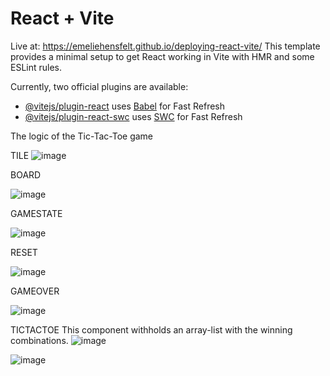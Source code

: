 # React + Vite
Live at:  https://emeliehensfelt.github.io/deploying-react-vite/
This template provides a minimal setup to get React working in Vite with HMR and some ESLint rules.

Currently, two official plugins are available:

- [@vitejs/plugin-react](https://github.com/vitejs/vite-plugin-react/blob/main/packages/plugin-react/README.md) uses [Babel](https://babeljs.io/) for Fast Refresh
- [@vitejs/plugin-react-swc](https://github.com/vitejs/vite-plugin-react-swc) uses [SWC](https://swc.rs/) for Fast Refresh

The logic of the Tic-Tac-Toe game

TILE 
![image](https://github.com/emeliehensfelt/deploying-react-vite/assets/137898083/bcad51f8-3773-46b2-b749-786d1bc65f17)

BOARD

![image](https://github.com/emeliehensfelt/deploying-react-vite/assets/137898083/2fe1e678-68fc-4cb2-af7f-157072547748)

GAMESTATE

![image](https://github.com/emeliehensfelt/deploying-react-vite/assets/137898083/86ef75c8-04a1-4d33-b936-c625d4e569fc)

RESET

![image](https://github.com/emeliehensfelt/deploying-react-vite/assets/137898083/9e075259-2eda-442a-9703-66a4ed013b83)

GAMEOVER

![image](https://github.com/emeliehensfelt/deploying-react-vite/assets/137898083/5fee530c-0109-4f5b-a1c6-498b82e10d3e)

TICTACTOE 
This component withholds an array-list with the winning combinations. 
![image](https://github.com/emeliehensfelt/deploying-react-vite/assets/137898083/e581b560-6bff-4a4a-9ed3-cf6400749db9)

![image](https://github.com/emeliehensfelt/deploying-react-vite/assets/137898083/0a1a4438-f9a7-4477-b3d3-4f576e2d838b)

